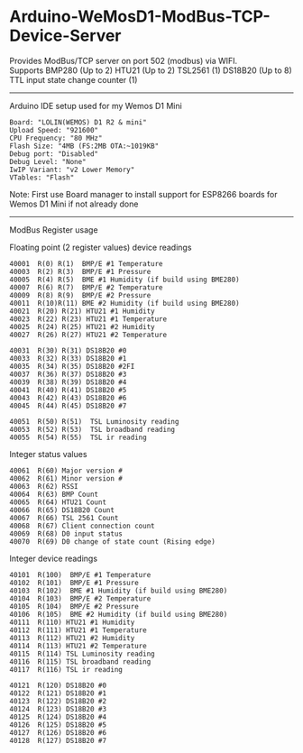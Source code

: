 # Arduino-WeMosD1-ModBus-TCP-Device-Server
Provides ModBus/TCP server on port 502 (modbus) via WIFI.  
Supports
	BMP280 (Up to 2)
	HTU21 (Up to 2)
	TSL2561 (1)
	DS18B20 (Up to 8)
	TTL input state change counter (1)

------------------------------------------------------
Arduino IDE setup used for my Wemos D1 Mini 

	Board: "LOLIN(WEMOS) D1 R2 & mini"
	Upload Speed: "921600"
	CPU Frequency: "80 MHz"
	Flash Size: "4MB (FS:2MB OTA:~1019KB"
	Debug port: "Disabled"
	Debug Level: "None"
	IwIP Variant: "v2 Lower Memory"
	VTables: "Flash"

Note: First use Board manager to install support for ESP8266 boards for Wemos D1 Mini if not already done
  
------------------------------------------------------
ModBus Register usage

Floating point (2 register values) device readings

    40001  R(0) R(1)  BMP/E #1 Temperature
    40003  R(2) R(3)  BMP/E #1 Pressure
    40005  R(4) R(5)  BME #1 Humidity (if build using BME280)
    40007  R(6) R(7)  BMP/E #2 Temperature
    40009  R(8) R(9)  BMP/E #2 Pressure
    40011  R(10)R(11) BME #2 Humidity (if build using BME280)
    40021  R(20) R(21) HTU21 #1 Humidity
    40023  R(22) R(23) HTU21 #1 Temperature
    40025  R(24) R(25) HTU21 #2 Humidity
    40027  R(26) R(27) HTU21 #2 Temperature

    40031  R(30) R(31) DS18B20 #0
    40033  R(32) R(33) DS18B20 #1
    40035  R(34) R(35) DS18B20 #2FI
    40037  R(36) R(37) DS18B20 #3
    40039  R(38) R(39) DS18B20 #4
    40041  R(40) R(41) DS18B20 #5
    40043  R(42) R(43) DS18B20 #6
    40045  R(44) R(45) DS18B20 #7

    40051  R(50) R(51)  TSL Luminosity reading
    40053  R(52) R(53)  TSL broadband reading
    40055  R(54) R(55)  TSL ir reading

Integer status values

    40061  R(60) Major version #
    40062  R(61) Minor version #
    40063  R(62) RSSI
    40064  R(63) BMP Count
    40065  R(64) HTU21 Count
    40066  R(65) DS18B20 Count
    40067  R(66) TSL 2561 Count
    40068  R(67) Client connection count
    40069  R(68) D0 input status
    40070  R(69) D0 change of state count (Rising edge)

Integer device readings

    40101  R(100)  BMP/E #1 Temperature
    40102  R(101)  BMP/E #1 Pressure
    40103  R(102)  BME #1 Humidity (if build using BME280)
    40104  R(103)  BMP/E #2 Temperature
    40105  R(104)  BMP/E #2 Pressure
    40106  R(105)  BME #2 Humidity (if build using BME280)
    40111  R(110) HTU21 #1 Humidity
    40112  R(111) HTU21 #1 Temperature
    40113  R(112) HTU21 #2 Humidity
    40114  R(113) HTU21 #2 Temperature
    40115  R(114) TSL Luminosity reading
    40116  R(115) TSL broadband reading
    40117  R(116) TSL ir reading

    40121  R(120) DS18B20 #0
    40122  R(121) DS18B20 #1
    40123  R(122) DS18B20 #2
    40124  R(123) DS18B20 #3
    40125  R(124) DS18B20 #4
    40126  R(125) DS18B20 #5
    40127  R(126) DS18B20 #6
    40128  R(127) DS18B20 #7
